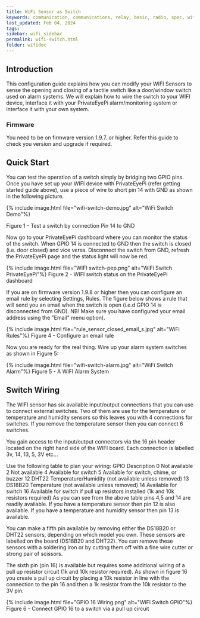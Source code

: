 ```yaml
---
title: WiFi Sensor as Switch
keywords: communication, communications, relay, basic, radio, spec, wifi, sensor
last_updated: Feb 04, 2024
tags:
sidebar: wifi_sidebar
permalink: wifi-switch.html
folder: wifidoc
---
```

## Introduction
This configuration guide explains how you can modify your WIFI Sensors  to sense the opening and closing of a tactile switch like a door/window switch used on alarm systems. We will explain how to wire the switch to your WIFI device, interface it with your PrivateEyePi alarm/monitoring system or interface it with your own system.

### Firmware
You need to be on firmware version 1.9.7. or higher. Refer this guide to check you version and upgrade if required.

## Quick Start
You can test the operation of a switch simply by bridging two GPIO pins. Once you have set up your WIFI device with PrivateEyePi (refer getting started guide above), use a piece of wire to short pin 14 with GND as shown in the following picture.


{% include image.html file="wifi-switch-demo.jpg" alt="WiFi Switch Demo"%}

Figure 1 - Test a switch by connection Pin 14 to GND

Now go to your PrivateEyePi dashboard where you can monitor the status of the switch. When GPIO 14 is connected to GND then the switch is closed (i.e. door closed) and vice versa. Disconnect the switch from GND, refresh the PrivateEyePi page and the status light will now be red.


{% include image.html file="WIFI switch-pep.png" alt="WiFi Switch PrivateEyePi"%}
Figure 2 - WIFI switch status on the PrivateEyePi dashboard

If you are on firmware version 1.9.8 or higher then you can configure an email rule by selecting Settings, Rules. The figure below shows a rule that will send you an email when the switch is open (i.e.d GPIO 14 is disconnected from GND). NB! Make sure you have configured your email address using the "Email" menu option).


{% include image.html file="rule_sensor_closed_email_s.jpg" alt="WiFi Rules"%}
Figure 4 - Configure an email rule

Now you are ready for the real thing. Wire up your alarm system switches as shown in Figure 5:


{% include image.html file="wifi-switch-alarm.jpg" alt="WiFi Switch Alarm"%}
Figure 5 - A WIFI Alarm System


## Switch Wiring

The WIFI sensor has six available input/output connections that you can use to connect external switches. Two of them are use for the temperature or temperature and humidity sensors so this leaves you with 4 connections for switches. If you remove the temperature sensor then you can connect 6 switches.

You gain access to the input/output connectors via the 16 pin header located on the right hand side of the WIFI board. Each connection is labelled 3v, 14, 13, 5, 3V etc...

Use the following table to plan your wiring:
 GPIO	Description
 0	Not available
 2	Not available
 4	Available for switch
 5	Available for switch, chime, or buzzer
 12	DHT22 Temperature/Humidity (not available unless removed)
 13	DS18B20 Temperature (not available unless removed)
 14	Available for switch
 16	Available for switch if pull up resistors installed (1k and 10k resistors required)
As you can see from the above table pins 4,5 and 14 are readily available. If you have a temperature sensor then pin 12 is also available. If you have a temperature and humidity sensor then pin 13 is available.

You can make a fifth pin available by removing either the DS18B20 or DHT22 sensors, depending on which model you own. These sensors are labelled on the board (DS18B20 and DHT22). You can remove these sensors with a soldering iron or by cutting them off with a fine wire cutter or strong pair of scissors.

The sixth pin (pin 16) is available but requires some additional wiring of a pull up resistor circuit (1k and 10k resistor required). As shown in figure 16 you create a pull up circuit by placing a 10k resistor in line with the connection to the pin 16 and then a 1k resistor from the 10k resistor to the 3V pin.


{% include image.html file="GPIO 16 Wiring.png" alt="WiFi Switch GPIO"%}
Figure 6 - Connect GPIO 16 to a switch via a pull up circuit
